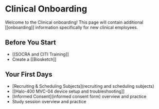 # Clinical Onboarding
Welcome to the Clinical onboarding! This page will contain additional [[onboarding]] information specifically for new clinical employees.

## Before You Start
* [[SOCRA and CITI Training]]
* Create a [[Biosketch]]

## Your First Days
* [Recruiting & Scheduling Subjects](recruiting and scheduling subjects)
* [[Halo-400 MVC-04 device setup and troubleshooting]]
* [Informed Consent](informed consent form) overview and practice
* Study session overview and practice